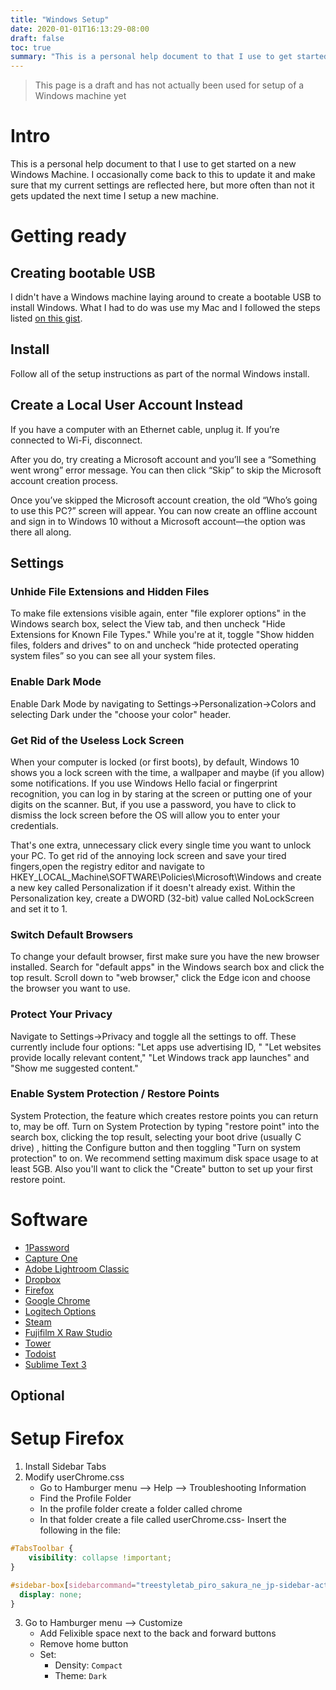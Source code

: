 ```yaml
---
title: "Windows Setup"
date: 2020-01-01T16:13:29-08:00
draft: false
toc: true
summary: "This is a personal help document to that I use to get started on a new Windows Machine. I occasionally come back to this to update it and make sure that my current settings are reflected here, but more often than not it gets updated the next time I setup a new machine."
---
```


> This page is a draft and has not actually been used for setup of a Windows machine yet

# Intro
This is a personal help document to that I use to get started on a new Windows Machine. I occasionally come back to this to update it and make sure that my current settings are reflected here, but more often than not it gets updated the next time I setup a new machine.

# Getting ready

## Creating bootable USB
I didn't have a Windows machine laying around to create a bootable USB to install Windows. What I had to do was use my Mac and I followed the steps listed [on this gist](https://gist.github.com/bmatcuk/fda5ab0fb127e9fd62eaf43e845a51c3).

## Install
Follow all of the setup instructions as part of the normal Windows install.

## Create a Local User Account Instead
If you have a computer with an Ethernet cable, unplug it. If you’re connected to Wi-Fi, disconnect.

After you do, try creating a Microsoft account and you’ll see a “Something went wrong” error message. You can then click “Skip” to skip the Microsoft account creation process.

Once you’ve skipped the Microsoft account creation, the old “Who’s going to use this PC?” screen will appear. You can now create an offline account and sign in to Windows 10 without a Microsoft account—the option was there all along.

## Settings

### Unhide File Extensions and Hidden Files
To make file extensions visible again, enter "file explorer options" in the Windows search box, select the View tab, and then uncheck "Hide Extensions for Known File Types." While you're at it, toggle "Show hidden files, folders and drives" to on and uncheck “hide protected operating system files” so you can see all your system files.

### Enable Dark Mode
Enable Dark Mode by navigating to Settings->Personalization->Colors  and selecting Dark under the "choose your color" header.

### Get Rid of the Useless Lock Screen
When your computer is locked (or first boots), by default, Windows 10 shows you a lock screen with the time, a wallpaper and maybe (if you allow) some notifications. If you use Windows Hello facial or fingerprint recognition, you can log in by staring at the screen or putting one of your digits on the scanner. But, if you use a password, you have to click to dismiss the lock screen before the OS will allow you to enter your credentials.

That's one extra, unnecessary click every single time you want to unlock your PC. To get rid of the annoying lock screen and save your tired fingers,open the registry editor and navigate to HKEY_LOCAL_Machine\SOFTWARE\Policies\Microsoft\Windows and create a new key called Personalization if it doesn't already exist. Within the Personalization key, create a DWORD (32-bit) value called NoLockScreen and set it to 1.

### Switch Default Browsers
To change your default browser, first make sure you have the new browser installed. Search for "default apps" in the Windows search box and click the top result. Scroll down to "web browser," click the Edge icon and choose the browser you want to use.

### Protect Your Privacy
Navigate to Settings->Privacy and toggle all the settings to off. These currently include four options: "Let apps use advertising ID, " "Let websites provide locally relevant content," "Let Windows track app launches" and "Show me suggested content."

### Enable System Protection / Restore Points
System Protection, the feature which creates restore points you can return to, may be off. Turn on System Protection by typing "restore point" into the search box, clicking the top result, selecting your boot drive (usually C drive) , hitting the Configure button and then toggling "Turn on system protection" to on. We recommend setting maximum disk space usage to at least 5GB. Also you'll want to click the "Create" button to set up your first restore point.

# Software
- [1Password](https://1password.com/downloads/windows/)
- [Capture One](https://www.captureone.com/en/account/download)
- [Adobe Lightroom Classic](https://creativecloud.adobe.com/apps/all/desktop)
- [Dropbox](https://www.dropbox.com/install)
- [Firefox](https://www.mozilla.org/en-US/firefox/new/)
- [Google Chrome](https://www.google.com/chrome/)
- [Logitech Options](https://www.logitech.com/en-us/product/options)
- [Steam](https://store.steampowered.com/about/)
- [Fujifilm X Raw Studio](https://fujifilm-x.com/en-us/support/download/software/x-raw-studio/)
- [Tower](https://www.git-tower.com/windows)
- [Todoist](https://todoist.com/downloads/windows?lang=en)
- [Sublime Text 3](https://www.sublimetext.com/3)

## Optional

# Setup Firefox
1. Install Sidebar Tabs
2. Modify userChrome.css
   - Go to Hamburger menu --> Help --> Troubleshooting Information
   - Find the Profile Folder
   - In the profile folder create a folder called chrome
   - In that folder create a file called userChrome.css- Insert the following in the file:

```css
#TabsToolbar {
    visibility: collapse !important;
}

#sidebar-box[sidebarcommand="treestyletab_piro_sakura_ne_jp-sidebar-action"] #sidebar-header {
  display: none;
}
```

3. Go to Hamburger menu --> Customize
   - Add Felixible space next to the back and forward buttons
   - Remove home button
   - Set:
     - Density: `Compact`
     - Theme: `Dark`

